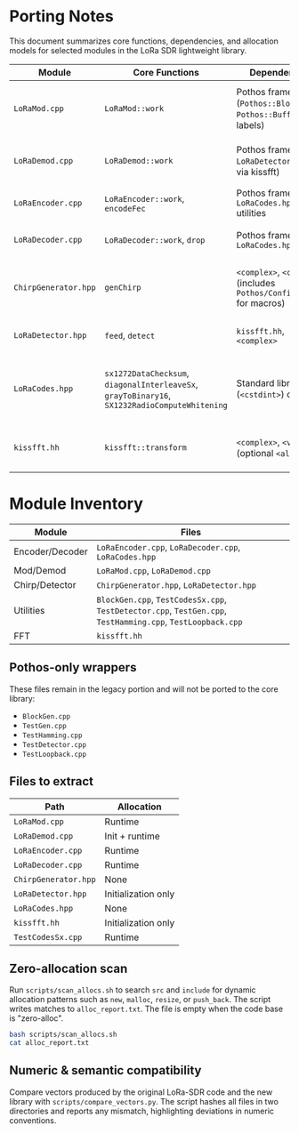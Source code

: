 # Porting Notes

This document summarizes core functions, dependencies, and allocation models for selected modules in the LoRa SDR lightweight library.

| Module | Core Functions | Dependencies | Allocation Model | Notes |
| --- | --- | --- | --- | --- |
| `LoRaMod.cpp` | `LoRaMod::work` | Pothos framework (`Pothos::Block`, `Pothos::BufferChunk`, labels) | Uses `Pothos::BufferChunk` for payload; generates chirps in-place | Pothos block wrapper; no Poco/JSON |
| `LoRaDemod.cpp` | `LoRaDemod::work` | Pothos framework, `LoRaDetector` (FFT via kissfft) | Output via `Pothos::BufferChunk`; uses `std::vector` for chirp tables | Pothos block wrapper; no Poco/JSON |
| `LoRaEncoder.cpp` | `LoRaEncoder::work`, `encodeFec` | Pothos framework, `LoRaCodes.hpp` utilities | `std::vector` for data and symbols; output `Pothos::BufferChunk` | Pothos block wrapper; no Poco/JSON |
| `LoRaDecoder.cpp` | `LoRaDecoder::work`, `drop` | Pothos framework, `LoRaCodes.hpp` | `std::vector` for buffers; output `Pothos::BufferChunk` | Pothos block wrapper; no Poco/JSON |
| `ChirpGenerator.hpp` | `genChirp` | `<complex>`, `<cmath>` (includes `Pothos/Config.hpp` for macros) | Writes to caller-provided buffer; no dynamic allocation | Independent; remove Pothos include if unused |
| `LoRaDetector.hpp` | `feed`, `detect` | `kissfft.hh`, `<complex>` | Uses caller-provided FFT work buffers and plan | Independent; no external framework |
| `LoRaCodes.hpp` | `sx1272DataChecksum`, `diagonalInterleaveSx`, `grayToBinary16`, `SX1232RadioComputeWhitening` | Standard library (`<cstdint>`) only | Operates on caller buffers; no dynamic allocation | Contains CRC, interleaving, Gray mapping, whitening |
| `kissfft.hh` | `kissfft::transform` | `<complex>`, `<vector>` (optional `<alloca.h>`) | Twiddles and stage data allocated in constructor (init-only) | Standalone FFT backend |

# Module Inventory

| Module | Files |
| --- | --- |
| Encoder/Decoder | `LoRaEncoder.cpp`, `LoRaDecoder.cpp`, `LoRaCodes.hpp` |
| Mod/Demod | `LoRaMod.cpp`, `LoRaDemod.cpp` |
| Chirp/Detector | `ChirpGenerator.hpp`, `LoRaDetector.hpp` |
| Utilities | `BlockGen.cpp`, `TestCodesSx.cpp`, `TestDetector.cpp`, `TestGen.cpp`, `TestHamming.cpp`, `TestLoopback.cpp` |
| FFT | `kissfft.hh` |

## Pothos-only wrappers

These files remain in the legacy portion and will not be ported to the core library:

- `BlockGen.cpp`
- `TestGen.cpp`
- `TestHamming.cpp`
- `TestDetector.cpp`
- `TestLoopback.cpp`

## Files to extract

| Path | Allocation |
| --- | --- |
| `LoRaMod.cpp` | Runtime |
| `LoRaDemod.cpp` | Init + runtime |
| `LoRaEncoder.cpp` | Runtime |
| `LoRaDecoder.cpp` | Runtime |
| `ChirpGenerator.hpp` | None |
| `LoRaDetector.hpp` | Initialization only |
| `LoRaCodes.hpp` | None |
| `kissfft.hh` | Initialization only |
| `TestCodesSx.cpp` | Runtime |


## Zero-allocation scan

Run `scripts/scan_allocs.sh` to search `src` and `include` for dynamic allocation patterns such as `new`, `malloc`, `resize`, or `push_back`. The script writes matches to `alloc_report.txt`. The file is empty when the code base is "zero-alloc".

```bash
bash scripts/scan_allocs.sh
cat alloc_report.txt
```

## Numeric & semantic compatibility

Compare vectors produced by the original LoRa-SDR code and the new library with
`scripts/compare_vectors.py`. The script hashes all files in two directories and
reports any mismatch, highlighting deviations in numeric conventions.
